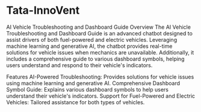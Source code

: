 # Tata-InnoVent

AI Vehicle Troubleshooting and Dashboard Guide
Overview
The AI Vehicle Troubleshooting and Dashboard Guide is an advanced chatbot designed to assist drivers of both fuel-powered and electric vehicles. Leveraging machine learning and generative AI, the chatbot provides real-time solutions for vehicle issues when mechanics are unavailable. Additionally, it includes a comprehensive guide to various dashboard symbols, helping users understand and respond to their vehicle's indicators.

Features
AI-Powered Troubleshooting: Provides solutions for vehicle issues using machine learning and generative AI.
Comprehensive Dashboard Symbol Guide: Explains various dashboard symbols to help users understand their vehicle's indicators.
Support for Fuel-Powered and Electric Vehicles: Tailored assistance for both types of vehicles.
